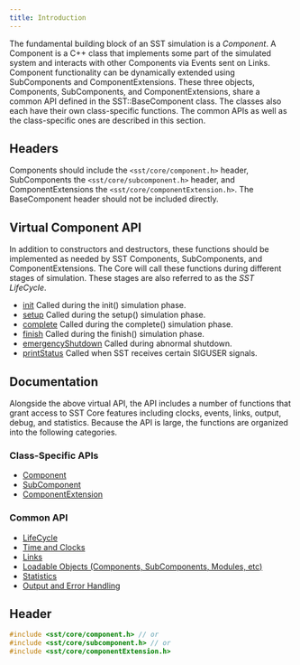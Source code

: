 ```yaml
---
title: Introduction
---
```


The fundamental building block of an SST simulation is a *Component*. A Component is a C++ class that implements some part of the simulated system and interacts with other Components via Events sent on Links. Component functionality can be dynamically extended using SubComponents and ComponentExtensions. These three objects, Components, SubComponents, and ComponentExtensions, share a common API defined in the SST::BaseComponent class. The classes also each have their own class-specific functions. The common APIs as well as the class-specific ones are described in this section.  

## Headers
Components should include the `<sst/core/component.h>` header, SubComponents the `<sst/core/subcomponent.h>` header, and ComponentExtensions the `<sst/core/componentExtension.h>`. The BaseComponent header should not be included directly. 

## Virtual Component API
In addition to constructors and destructors, these functions should be implemented as needed by SST Components, SubComponents, and ComponentExtensions. The Core will call these functions during different stages of simulation. These stages are also referred to as the *SST LifeCycle*.

* [init](lifecycle/init) Called during the init() simulation phase.
* [setup](lifecycle/setup) Called during the setup() simulation phase.
* [complete](lifecycle/complete) Called during the complete() simulation phase.
* [finish](lifecycle/finish) Called during the finish() simulation phase.
* [emergencyShutdown](lifecycle/emergencyShutdown) Called during abnormal shutdown.
* [printStatus](lifecycle/printStatus) Called when SST receives certain SIGUSER signals.


## Documentation
Alongside the above virtual API, the API includes a number of functions that grant access to SST Core features including clocks, events, links, output, debug, and statistics. Because the API is large, the functions are organized into the following categories.

### Class-Specific APIs
* [Component](component/class)
* [SubComponent](subcomponent/class)
* [ComponentExtension](componentext/class)

### Common API
* [LifeCycle](lifecycle/init)
* [Time and Clocks](time/registerClock)
* [Links](link/configureLink)
* [Loadable Objects (Components, SubComponents, Modules, etc)](load/loadUserSubComponent)
* [Statistics](stat/registerStatistic)
* [Output and Error Handling](output/getSimulationOutput)

## Header
```cpp
#include <sst/core/component.h> // or
#include <sst/core/subcomponent.h> // or
#include <sst/core/componentExtension.h>
```

